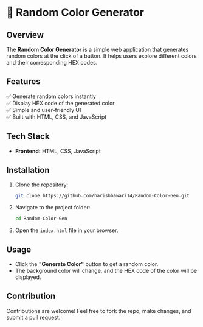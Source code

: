 # 🌈 Random Color Generator

## Overview  
The **Random Color Generator** is a simple web application that generates random colors at the click of a button. It helps users explore different colors and their corresponding HEX codes.

## Features  
✅ Generate random colors instantly  
✅ Display HEX code of the generated color  
✅ Simple and user-friendly UI  
✅ Built with HTML, CSS, and JavaScript  

## Tech Stack  
- **Frontend:** HTML, CSS, JavaScript  

## Installation  

1. Clone the repository:  
   ```sh
   git clone https://github.com/harishbawari14/Random-Color-Gen.git
   ```

2. Navigate to the project folder:  
   ```sh
   cd Random-Color-Gen
   ```

3. Open the `index.html` file in your browser.

## Usage  
- Click the **"Generate Color"** button to get a random color.  
- The background color will change, and the HEX code of the color will be displayed.  

## Contribution  
Contributions are welcome! Feel free to fork the repo, make changes, and submit a pull request. 

